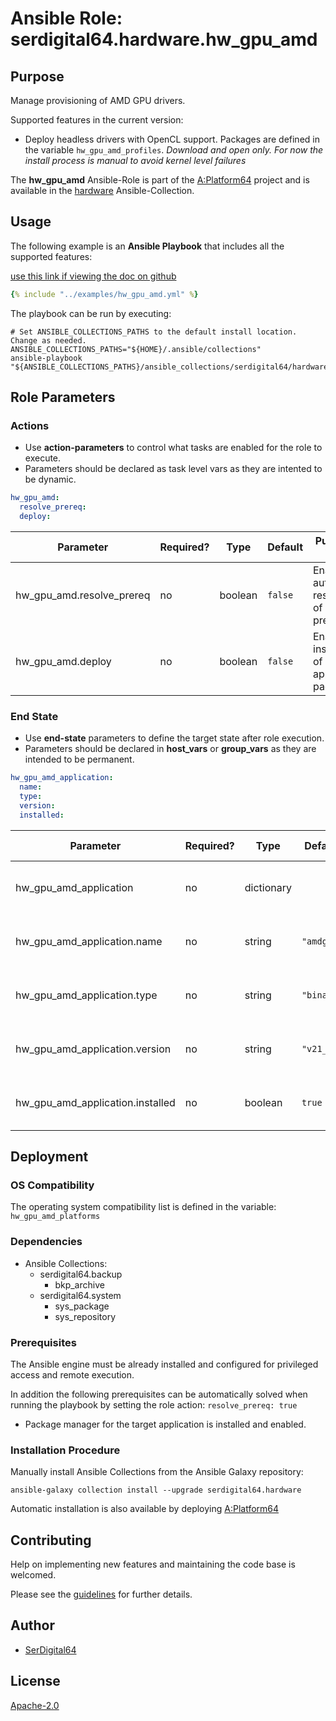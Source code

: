 # Ansible Role: serdigital64.hardware.hw_gpu_amd

## Purpose

Manage provisioning of AMD GPU drivers.

Supported features in the current version:

- Deploy headless drivers with OpenCL support. Packages are defined in the variable `hw_gpu_amd_profiles`.
  _Download and open only. For now the install process is manual to avoid kernel level failures_

The **hw_gpu_amd** Ansible-Role is part of the [A:Platform64](https://github.com/aplatform64/aplatform64) project and is available in the [hardware](https://aplatform64.readthedocs.io/en/latest/collections/hardware) Ansible-Collection.

## Usage

The following example is an **Ansible Playbook** that includes all the supported features:

[use this link if viewing the doc on github](https://github.com/aplatform64/hardware/blob/main/playbooks/hw_gpu_amd.yml)

```yaml
{% include "../examples/hw_gpu_amd.yml" %}
```

The playbook can be run by executing:

```shell
# Set ANSIBLE_COLLECTIONS_PATHS to the default install location. Change as needed.
ANSIBLE_COLLECTIONS_PATHS="${HOME}/.ansible/collections"
ansible-playbook "${ANSIBLE_COLLECTIONS_PATHS}/ansible_collections/serdigital64/hardware/playbooks/hw_gpu_amd.yml"
```

## Role Parameters

### Actions

- Use **action-parameters** to control what tasks are enabled for the role to execute.
- Parameters should be declared as task level vars as they are intented to be dynamic.

```yaml
hw_gpu_amd:
  resolve_prereq:
  deploy:
```

| Parameter                 | Required? | Type    | Default | Purpose / Value                             |
| ------------------------- | --------- | ------- | ------- | ------------------------------------------- |
| hw_gpu_amd.resolve_prereq | no        | boolean | `false` | Enable automatic resolution of prequisites  |
| hw_gpu_amd.deploy         | no        | boolean | `false` | Enable installation of application packages |

### End State

- Use **end-state** parameters to define the target state after role execution.
- Parameters should be declared in **host_vars** or **group_vars** as they are intended to be permanent.

```yaml
hw_gpu_amd_application:
  name:
  type:
  version:
  installed:
```

| Parameter                        | Required? | Type       | Default    | Purpose / Value                    |
| -------------------------------- | --------- | ---------- | ---------- | ---------------------------------- |
| hw_gpu_amd_application           | no        | dictionary |            | Set application package end state  |
| hw_gpu_amd_application.name      | no        | string     | `"amdgpu"` | Select application package name    |
| hw_gpu_amd_application.type      | no        | string     | `"binary"` | Select application package type    |
| hw_gpu_amd_application.version   | no        | string     | `"v21_30"` | Select application package version |
| hw_gpu_amd_application.installed | no        | boolean    | `true`     | Set application package end state  |

## Deployment

### OS Compatibility

The operating system compatibility list is defined in the variable: `hw_gpu_amd_platforms`

### Dependencies

- Ansible Collections:
  - serdigital64.backup
    - bkp_archive
  - serdigital64.system
    - sys_package
    - sys_repository

### Prerequisites

The Ansible engine must be already installed and configured for privileged access and remote execution.

In addition the following prerequisites can be automatically solved when running the playbook by setting the role action: `resolve_prereq: true`

- Package manager for the target application is installed and enabled.

### Installation Procedure

Manually install Ansible Collections from the Ansible Galaxy repository:

```shell
ansible-galaxy collection install --upgrade serdigital64.hardware
```

Automatic installation is also available by deploying [A:Platform64](https://aplatform64.readthedocs.io/en/latest/#deployment)

## Contributing

Help on implementing new features and maintaining the code base is welcomed.

Please see the [guidelines](https://aplatform64.readthedocs.io/en/latest/contributing/CONTRIBUTING) for further details.

## Author

- [SerDigital64](https://serdigital64.github.io/)

## License

[Apache-2.0](https://www.apache.org/licenses/LICENSE-2.0.txt)

